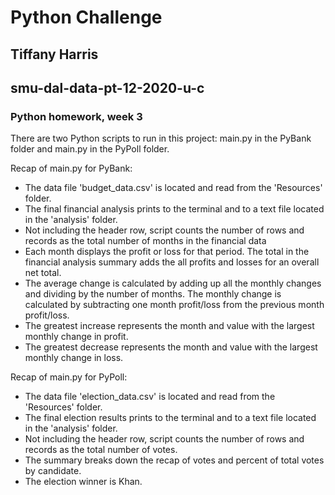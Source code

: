 # Python Challenge
## Tiffany Harris
## smu-dal-data-pt-12-2020-u-c

### Python homework, week 3

There are two Python scripts to run in this project: main.py in the PyBank folder and main.py in the PyPoll folder.

Recap of main.py for PyBank:
* The data file 'budget_data.csv' is located and read from the 'Resources' folder.
* The final financial analysis prints to the terminal and to a text file located in the 'analysis' folder.
* Not including the header row, script counts the number of rows and records as the total number of months in the financial data
* Each month displays the profit or loss for that period. The total in the financial analysis summary adds the all profits and losses for an overall net total.
* The average change is calculated by adding up all the monthly changes and dividing by the number of months. The monthly change is calculated by subtracting one month profit/loss from the previous month profit/loss. 
* The greatest increase represents the month and value with the largest monthly change in profit.
* The greatest decrease represents the month and value with the largest monthly change in loss. 

Recap of main.py for PyPoll:
* The data file 'election_data.csv' is located and read from the 'Resources' folder.
* The final election results prints to the terminal and to a text file located in the 'analysis' folder.
* Not including the header row, script counts the number of rows and records as the total number of votes.
* The summary breaks down the recap of votes and percent of total votes by candidate.
* The election winner is Khan.
